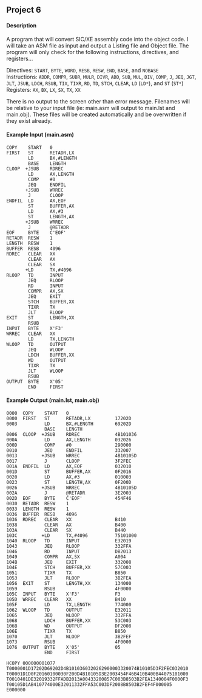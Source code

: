 Project 6
---------
#### Description
  A program that will convert SIC/XE assembly code into the object code. I will take an ASM file as input and output a Listing file and Object file. The program will only check for the following instructions, directives, and registers...
  
  Directives: `START`, `BYTE`, `WORD`, `RESB`, `RESW`, `END`, `BASE`, and `NOBASE`  
  Instructions: `ADDR`, `COMPR`, `SUBR`, `MULR`, `DIVR`, `ADD`, `SUB`, `MUL`, `DIV`, `COMP`, `J`, `JEQ`, `JGT`, `JLT`, `JSUB`, `LDCH`, `RSUB`, `TIX`, `TIXR`, `RD`, `TD`, `STCH`, `CLEAR`, `LD` (`LD*`), and `ST` (`ST*`)  
  Registers: `AX`, `BX`, `LX`, `SX`, `TX`, `XX`
  
  There is no output to the screen other than error message. Filenames will be relative to your input file (ie: main.asm will output to main.lst and main.obj). These files will be created automatically and be overwritten if they exist already.
  
#### Example Input (main.asm)
  ```
  COPY    START   0
  FIRST   ST      RETADR,LX
          LD      BX,#LENGTH
          BASE    LENGTH
  CLOOP  +JSUB    RDREC
          LD      AX,LENGTH
          COMP    #0
          JEQ     ENDFIL
         +JSUB    WRREC
          J       CLOOP
  ENDFIL  LD      AX,EOF
          ST      BUFFER,AX
          LD      AX,#3
          ST      LENGTH,AX
         +JSUB    WRREC
          J       @RETADR
  EOF     BYTE    C'EOF'
  RETADR  RESW    1
  LENGTH  RESW    1
  BUFFER  RESB    4096
  RDREC   CLEAR   XX
          CLEAR   AX
          CLEAR   SX
         +LD      TX,#4096
  RLOOP   TD      INPUT
          JEQ     RLOOP
          RD      INPUT
          COMPR   AX,SX
          JEQ     EXIT
          STCH    BUFFER,XX
          TIXR    TX
          JLT     RLOOP
  EXIT    ST      LENGTH,XX
          RSUB
  INPUT   BYTE    X'F3'
  WRREC   CLEAR   XX
          LD      TX,LENGTH
  WLOOP   TD      OUTPUT
          JEQ     WLOOP
          LDCH    BUFFER,XX
          WD      OUTPUT
          TIXR    TX
          JLT     WLOOP
          RSUB
  OUTPUT  BYTE    X'05'
          END     FIRST
  ```
#### Example Output (main.lst, main.obj)
  ```
  0000  COPY    START   0                 
  0000  FIRST   ST      RETADR,LX         17202D
  0003          LD      BX,#LENGTH        69202D
                BASE    LENGTH            
  0006  CLOOP  +JSUB    RDREC             4B101036
  000A          LD      AX,LENGTH         032026
  000D          COMP    #0                290000
  0010          JEQ     ENDFIL            332007
  0013         +JSUB    WRREC             4B10105D
  0017          J       CLOOP             3F2FEC
  001A  ENDFIL  LD      AX,EOF            032010
  001D          ST      BUFFER,AX         0F2016
  0020          LD      AX,#3             010003
  0023          ST      LENGTH,AX         0F200D
  0026         +JSUB    WRREC             4B10105D
  002A          J       @RETADR           3E2003
  002D  EOF     BYTE    C'EOF'            454F46
  0030  RETADR  RESW    1                 
  0033  LENGTH  RESW    1                 
  0036  BUFFER  RESB    4096              
  1036  RDREC   CLEAR   XX                B410
  1038          CLEAR   AX                B400
  103A          CLEAR   SX                B440
  103C         +LD      TX,#4096          75101000
  1040  RLOOP   TD      INPUT             E32019
  1043          JEQ     RLOOP             332FFA
  1046          RD      INPUT             DB2013
  1049          COMPR   AX,SX             A004
  104B          JEQ     EXIT              332008
  104E          STCH    BUFFER,XX         57C003
  1051          TIXR    TX                B850
  1053          JLT     RLOOP             3B2FEA
  1056  EXIT    ST      LENGTH,XX         134000
  1059          RSUB                      4F0000
  105C  INPUT   BYTE    X'F3'             F3
  105D  WRREC   CLEAR   XX                B410
  105F          LD      TX,LENGTH         774000
  1062  WLOOP   TD      OUTPUT            E32011
  1065          JEQ     WLOOP             332FFA
  1068          LDCH    BUFFER,XX         53C003
  106B          WD      OUTPUT            DF2008
  106E          TIXR    TX                B850
  1070          JLT     WLOOP             3B2FEF
  1073          RSUB                      4F0000
  1076  OUTPUT  BYTE    X'05'             05
                END     FIRST             
  ```
  
  ```
  HCOPY	000000001077
  T0000001D17202D69202D4B1010360320262900003320074B10105D3F2FEC032010
  T00001D1D0F20160100030F200D4B10105D3E2003454F46B410B400B44075101000
  T0010401DE32019332FFADB2013A00433200857C003B8503B2FEA1340004F0000F3
  T00105D1AB410774000E32011332FFA53C003DF2008B8503B2FEF4F000005
  E000000
  ```
